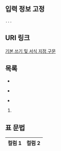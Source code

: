 
## 입력 정보 고정
```
...
```

## URI 링크
[기본 쓰기 및 서식 지정 구문](https://docs.github.com/ko/get-started/writing-on-github/getting-started-with-writing-and-formatting-on-github/basic-writing-and-formatting-syntax)

## 목록
-
*
+
1.

## 표 문법
| 컬럼 1 | 컬럼 2 |
| -- | -- |
